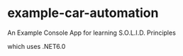 # example-car-automation
An Example Console App for learning S.O.L.I.D. Principles

which uses .NET6.0
